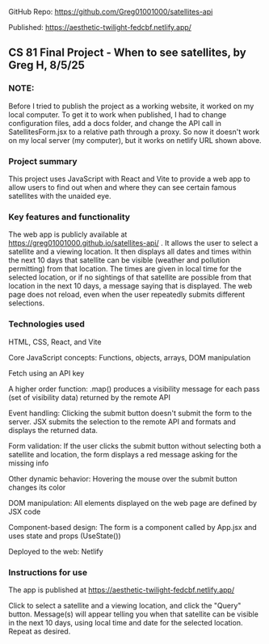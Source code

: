 GitHub Repo: https://github.com/Greg01001000/satellites-api

Published: https://aesthetic-twilight-fedcbf.netlify.app/

## CS 81 Final Project - When to see satellites, by Greg H, 8/5/25

### NOTE:
Before I tried to publish the project as a working website, it worked on my local computer. To get it to work when published, I had to change configuration files, add a docs folder, and change the API call in SatellitesForm.jsx to a relative path through a proxy. So now it doesn't work on my local server (my computer), but it works on netlify URL shown above.

### Project summary
This project uses JavaScript with React and Vite to provide a web app to allow users to find out when and where they can see certain famous satellites with the unaided eye.

### Key features and functionality
The web app is publicly available at https://greg01001000.github.io/satellites-api/ . It allows the user to select a satellite and a viewing location. It then displays all dates and times within the next 10 days that satellite can be visible (weather and pollution permitting) from that location. The times are given in local time for the selected location, or if no sightings of that satellite are possible from that location in the next 10 days, a message saying that is displayed. The web page does not reload, even when the user repeatedly submits different selections.

### Technologies used
HTML, CSS, React, and Vite

Core JavaScript concepts: Functions, objects, arrays, DOM manipulation

Fetch using an API key

A higher order function: .map() produces a visibility message for each pass (set of visibility data) returned by the remote API 

Event handling: Clicking the submit button doesn't submit the form to the server. JSX submits the selection to the remote API and formats and displays the returned data.

Form validation: If the user clicks the submit button without selecting both a satellite and location, the form displays a red message asking for the missing info

Other dynamic behavior: Hovering the mouse over the submit button changes its color

DOM manipulation: All elements displayed on the web page are defined by JSX code

Component-based design: The form is a component called by App.jsx and uses state and props (UseState())

Deployed to the web: Netlify

### Instructions for use
The app is published at https://aesthetic-twilight-fedcbf.netlify.app/

Click to select a satellite and a viewing location, and click the "Query" button. Message(s) will appear telling you when that satellite can be visible in the next 10 days, using local time and date for the selected location. Repeat as desired.